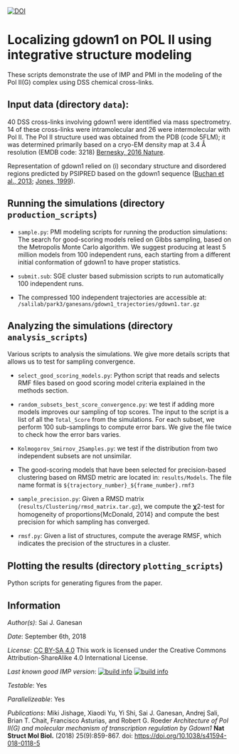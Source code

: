 [![DOI](https://zenodo.org/badge/DOI/10.5281/zenodo.1438479.svg)](https://doi.org/10.5281/zenodo.1438479)

# Localizing gdown1 on POL II using integrative structure modeling

These scripts demonstrate the use of IMP and PMI in the modeling of the
Pol II(G) complex using DSS chemical cross-links.

## Input data (directory `data`):

40 DSS cross-links involving gdown1 were identified via mass spectrometry.
14 of these cross-links were intramolecular and 26 were intermolecular with
Pol II. The Pol II structure used was obtained from the PDB (code 5FLM);
it was determined primarily based on a cryo-EM density map at 3.4 Å resolution
(EMDB code: 3218) [Bernesky, 2016 Nature](https://www.nature.com/articles/nature16482).

Representation of gdown1 relied on (i) secondary structure and disordered
regions predicted by PSIPRED based on the gdown1 sequence
([Buchan et al., 2013](https://doi.org/10.1093/nar/gkt381);
[Jones, 1999](https://doi.org/10.1006/jmbi.1999.3091)).

## Running the simulations (directory `production_scripts`)

  - `sample.py`: PMI modeling scripts for running the production simulations:
    The search for good-scoring models relied on Gibbs sampling, based on the
    Metropolis Monte Carlo algorithm. We suggest producing at least 5 million
    models from 100 independent runs, each starting from a different initial
    conformation of gdown1 to have proper statistics.

  - `submit.sub`: SGE cluster based submission scripts to run automatically
    100 independent runs.

  - The compressed 100 independent trajectories are accessible at:
    `/salilab/park3/ganesans/gdown1_trajectories/gdown1.tar.gz`

## Analyzing the simulations (directory `analysis_scripts`)

Various scripts to analysis the simulations. We give more details scripts that
allows us to test for sampling convergence.

  - `select_good_scoring_models.py`: Python script that reads and selects
    RMF files based on good scoring model criteria explained in the methods
    section.

  - `random_subsets_best_score_convergence.py`: we test if adding more models
    improves our sampling of top scores. The input to the script is a list
    of all the `Total_Score` from the simulations. For each subset, we perform
    100 sub-samplings to compute error bars. We give the file twice to check
    how the error bars varies.

  - `Kolmogorov_Smirnov_2Samples.py`: we test if the distribution from two
    independent subsets are not unsimilar.

  - The good-scoring models that have been selected for precision-based
    clustering based on RMSD metric are located in: `results/Models`.
    The file name format is `${trajectory_number}_${frame_number}.rmf3`

  - `sample_precision.py`: Given a RMSD matrix
    (`results/Clustering/rmsd_matrix.tar.gz`), we compute the 𝛘2-test for
    homogeneity of proportions{McDonald, 2014} and compute the best precision
    for which sampling has converged.

  - `rmsf.py`: Given a list of structures, compute the average RMSF, which
    indicates the precision of the structures in a cluster.

## Plotting the results (directory `plotting_scripts`)

Python scripts for generating figures from the paper.

## Information

_Author(s)_: Sai J. Ganesan

_Date_: September 6th, 2018

_License_: [CC BY-SA 4.0](https://creativecommons.org/licenses/by-sa/4.0/)
This work is licensed under the Creative Commons Attribution-ShareAlike 4.0
International License.

_Last known good IMP version_: [![build info](https://integrativemodeling.org/systems/30/badge.svg?branch=master)](https://integrativemodeling.org/systems/) [![build info](https://integrativemodeling.org/systems/30/badge.svg?branch=develop)](https://integrativemodeling.org/systems/)

_Testable_: Yes

_Parallelizeable_: Yes

_Publications_:
Miki Jishage, Xiaodi Yu, Yi Shi, Sai J. Ganesan, Andrej Sali, Brian T. Chait, Francisco Asturias, and Robert G. Roeder
*Architecture of Pol II(G) and molecular mechanism of transcription regulation by Gdown1*
**Nat Struct Mol Biol.** (2018) 25(9):859-867. doi: https://doi.org/10.1038/s41594-018-0118-5
